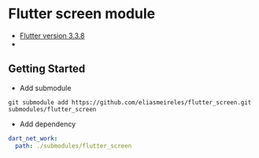 # Flutter screen module

- [Flutter version 3.3.8](https://docs.flutter.dev/development/tools/sdk/releases?tab=linux)
-

## Getting Started

- Add submodule

```shell
git submodule add https://github.com/eliasmeireles/flutter_screen.git  submodules/flutter_screen
```

- Add dependency

```yaml
dart_net_work:
  path: ./submodules/flutter_screen
```
